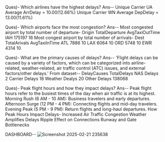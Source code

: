 Ques)- Which airlines have the highest delays? 
Ans-- Unique Carrier UA
              Average ArrDelay = 10.00(12.66%)
      Unique Carrier WN
              Average DepDelay = 13.00(11.61%)

 Ques)- Which airports face the most congestion? 
 Ans--  Most congested airport by total number of departure-
                              Origin      TotalDeparture   AvgTaxiOutTime
                              IAH           175197            16
        Most congest airport by total number of arrivals-
                              Dest         TotalArivals    AvgTaxiInTime
                              ATL           7886              10
                              LAX           6064              10
                              ORD           5748              10
                              EWR           4314              10

Ques)- What are the primary causes of delays? 
Ans--  'Flight delays can be caused by a variety of factors, which can be categorized into airline-related, weather-related,
        air traffic control (ATC) issues, and external factors/other delays.'
       From dataset--
                  DelayCauses         TotalDelays
                    NAS Delays              2
                    Carrier Delays          18
                    Weather Dealys          20
                    Other Delays            138068

Ques)- Peak flight hours and how they impact delays?
Ans-- Peak flight hours refer to the busiest times of the day when air traffic is at its highest.
                Morning Rush (6 AM - 10 AM): Business travelers and early departures.
                Afternoon Surge (12 PM - 4 PM): Connecting flights and mid-day travelers.
                Evening Peak (5 PM - 9 PM): Return flights and long-haul departures.
      How Peak Hours Impact Delays-
                 Increased Air Traffic Congestion
                 Weather Amplifies Delays
                 Ripple Effect on Connections
                 Runway and Gate Bottlenecks

                 
DASHBOARD-- 
![Screenshot 2025-02-21 235638](https://github.com/user-attachments/assets/decdad23-0a5b-47ba-beca-a323548f428e)
